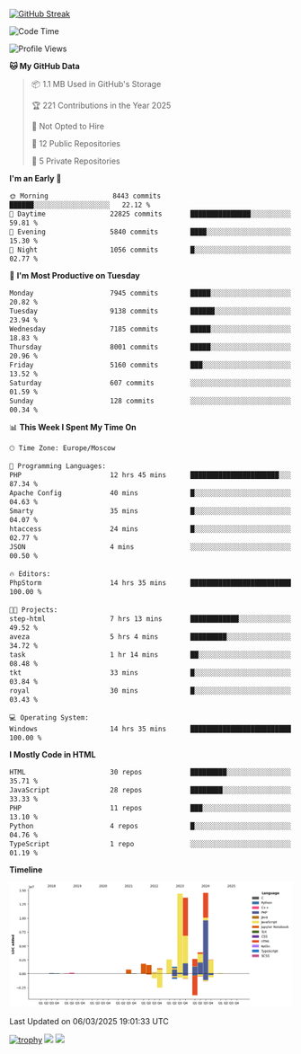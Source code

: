 [![GitHub Streak](https://github-readme-streak-stats.herokuapp.com/?user=yogik10)](https://git.io/streak-stats)
<!--START_SECTION:waka-->
![Code Time](http://img.shields.io/badge/Code%20Time-1%2C187%20hrs%2010%20mins-blue)

![Profile Views](http://img.shields.io/badge/Profile%20Views-0-blue)

**🐱 My GitHub Data** 

> 📦 1.1 MB Used in GitHub's Storage 
 > 
> 🏆 221 Contributions in the Year 2025
 > 
> 🚫 Not Opted to Hire
 > 
> 📜 12 Public Repositories 
 > 
> 🔑 5 Private Repositories 
 > 
**I'm an Early 🐤** 

```text
🌞 Morning                8443 commits        ██████░░░░░░░░░░░░░░░░░░░   22.12 % 
🌆 Daytime                22825 commits       ███████████████░░░░░░░░░░   59.81 % 
🌃 Evening                5840 commits        ████░░░░░░░░░░░░░░░░░░░░░   15.30 % 
🌙 Night                  1056 commits        █░░░░░░░░░░░░░░░░░░░░░░░░   02.77 % 
```
📅 **I'm Most Productive on Tuesday** 

```text
Monday                   7945 commits        █████░░░░░░░░░░░░░░░░░░░░   20.82 % 
Tuesday                  9138 commits        ██████░░░░░░░░░░░░░░░░░░░   23.94 % 
Wednesday                7185 commits        █████░░░░░░░░░░░░░░░░░░░░   18.83 % 
Thursday                 8001 commits        █████░░░░░░░░░░░░░░░░░░░░   20.96 % 
Friday                   5160 commits        ███░░░░░░░░░░░░░░░░░░░░░░   13.52 % 
Saturday                 607 commits         ░░░░░░░░░░░░░░░░░░░░░░░░░   01.59 % 
Sunday                   128 commits         ░░░░░░░░░░░░░░░░░░░░░░░░░   00.34 % 
```


📊 **This Week I Spent My Time On** 

```text
🕑︎ Time Zone: Europe/Moscow

💬 Programming Languages: 
PHP                      12 hrs 45 mins      ██████████████████████░░░   87.34 % 
Apache Config            40 mins             █░░░░░░░░░░░░░░░░░░░░░░░░   04.63 % 
Smarty                   35 mins             █░░░░░░░░░░░░░░░░░░░░░░░░   04.07 % 
htaccess                 24 mins             █░░░░░░░░░░░░░░░░░░░░░░░░   02.77 % 
JSON                     4 mins              ░░░░░░░░░░░░░░░░░░░░░░░░░   00.50 % 

🔥 Editors: 
PhpStorm                 14 hrs 35 mins      █████████████████████████   100.00 % 

🐱‍💻 Projects: 
step-html                7 hrs 13 mins       ████████████░░░░░░░░░░░░░   49.52 % 
aveza                    5 hrs 4 mins        █████████░░░░░░░░░░░░░░░░   34.72 % 
task                     1 hr 14 mins        ██░░░░░░░░░░░░░░░░░░░░░░░   08.48 % 
tkt                      33 mins             █░░░░░░░░░░░░░░░░░░░░░░░░   03.84 % 
royal                    30 mins             █░░░░░░░░░░░░░░░░░░░░░░░░   03.43 % 

💻 Operating System: 
Windows                  14 hrs 35 mins      █████████████████████████   100.00 % 
```

**I Mostly Code in HTML** 

```text
HTML                     30 repos            █████████░░░░░░░░░░░░░░░░   35.71 % 
JavaScript               28 repos            ████████░░░░░░░░░░░░░░░░░   33.33 % 
PHP                      11 repos            ███░░░░░░░░░░░░░░░░░░░░░░   13.10 % 
Python                   4 repos             █░░░░░░░░░░░░░░░░░░░░░░░░   04.76 % 
TypeScript               1 repo              ░░░░░░░░░░░░░░░░░░░░░░░░░   01.19 % 
```



**Timeline**

![Lines of Code chart](https://raw.githubusercontent.com/Yogik10/Yogik10/main/assets/bar_graph.png)


 Last Updated on 06/03/2025 19:01:33 UTC
<!--END_SECTION:waka-->
[![trophy](https://github-profile-trophy.vercel.app/?username=yogik10)](https://github.com/ryo-ma/github-profile-trophy)
![](https://github-profile-summary-cards.vercel.app/api/cards/profile-details?username=yogik10&theme=solarized_dark)
![](https://github-profile-summary-cards.vercel.app/api/cards/most-commit-language?username=yogik10&theme=solarized_dark)


